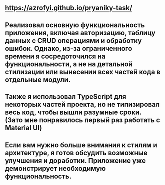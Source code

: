 ## https://azrofyi.github.io/pryaniky-task/
## Реализовал основную функциональность приложения, включая авторизацию, таблицу данных с CRUD операциями и обработку ошибок. Однако, из-за ограниченного времени я сосредоточился на функциональности, а не на детальной стилизации или вынесении всех частей кода в отдельные модули.
## Также я использовал TypeScript для некоторых частей проекта, но не типизировал весь код, чтобы вышли разумные сроки. <br> (Зато мне понравилось первый раз работать с Material UI)
## Если вам нужно больше внимания к стилям и архитектуре, я готов обсудить возможные улучшения и доработки. Приложение уже демонстрирует необходимую функциональность.
